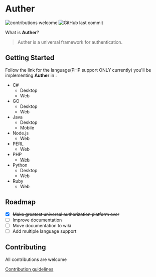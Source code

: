 # Auther

![contributions welcome](https://img.shields.io/badge/contributions-welcome-brightgreen.svg?style=flat) 
![GitHub last commit](https://img.shields.io/github/last-commit/google/skia.svg)


What is **Auther**?

> Auther is a universal framework for authentication.

## Getting Started

Follow the link for the language(PHP support ONLY currently) you'll be implementing **Auther** in :

- C#
   - Desktop
   - Web
- GO
   - Desktop
   - Web
- Java
   - Desktop
   - Mobile
- Node.js
   - Web
- PERL
   - Web
- PHP
   - [Web](Documentation/PHP/getting_started.md)
- Python
   - Desktop
   - Web
- Ruby
   - Web

## Roadmap

- [x] ~~Make greatest universal authorization platform ever~~
- [ ] Improve documentation
- [ ] Move documentation to wiki
- [ ] Add multiple language support

## Contributing

All contributions are welcome

[Contribution guidelines](CONTRIBUTING.md)